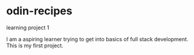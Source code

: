 # odin-recipes
learning project 1

I am a aspiring learner trying to get into basics of full stack development. This is my first project.
